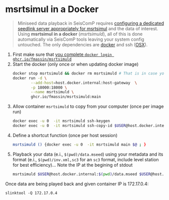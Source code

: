 # msrtsimul in a Docker

> Miniseed data playback in SeisComP requires [configuring a dedicated seedlink server appropriately for msrtsimul](https://www.seiscomp.de/doc/base/tutorials/waveformplayback.html) and the data of interest. Using **msrtsimul in a docker** (*msrtsimuld*), all of this is done automatically via SeisComP tools leaving your system config untouched. The only dependencies are [docker](https://docs.docker.com/engine/install/) and ssh ([OSX](https://support.apple.com/en-gb/guide/mac-help/mchlp1066/mac)).  

1. First make sure that [you complete `docker login ghcr.io/fmassin/msrtsimuld`](https://docs.github.com/en/packages/working-with-a-github-packages-registry/working-with-the-container-registry#authenticating-to-the-container-registry)
2. Start the docker (only once or when updating docker image)
    ```bash
    docker stop msrtsimuld && docker rm msrtsimuld # That is in case you update an existing one 
    docker run -d \
            --add-host=host.docker.internal:host-gateway  \
            -p 18000:18000 \
            --name msrtsimuld \
            ghcr.io/fmassin/msrtsimuld:main
    ```
3. Allow container `msrtsimuld` to copy from your computer (once per image run)
    ```bash
    docker exec -u 0  -it msrtsimuld ssh-keygen 
    docker exec -u 0  -it msrtsimuld ssh-copy-id $USER@host.docker.internal 
    ```
4. Define a shortcut function (once per host session)
    ```bash
    msrtsimuld () {docker exec -u 0  -it msrtsimuld main $@ ; } 
    ```
5. Playback your data (e.i., `$(pwd)/data.mseed`) using your metadata and its format (e.i., `$(pwd)/inv.xml,sc3` for an `sc3` format, include level station for best efficiency)... Note the IP at the begining of stdout
    ```bash
    msrtsimuld $USER@host.docker.internal:$(pwd)/data.mseed $USER@host.docker.internal:$(pwd)/inv.xml,sc3
    ```

Once data are being played back and given container IP is 172.17.0.4: 
```
slinktool -Q 172.17.0.4
```